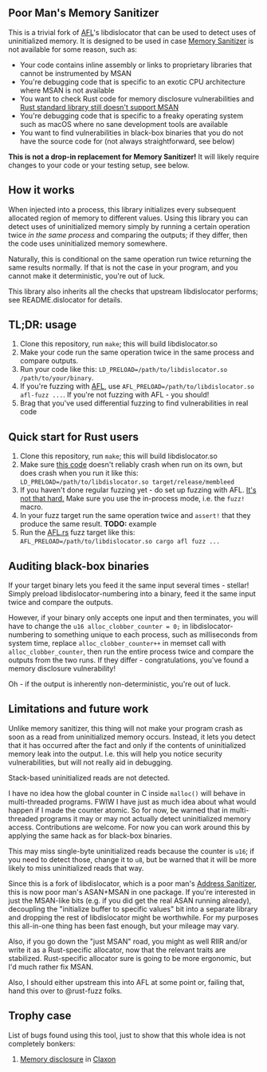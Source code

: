 ## Poor Man's Memory Sanitizer

This is a trivial fork of [AFL](http://lcamtuf.coredump.cx/afl/)'s libdislocator that can be used to detect uses of uninitialized memory. It is designed to be used in case [Memory Sanitizer](https://clang.llvm.org/docs/MemorySanitizer.html) is not available for some reason, such as:

 * Your code contains inline assembly or links to proprietary libraries that cannot be instrumented by MSAN
 * You're debugging code that is specific to an exotic CPU architecture where MSAN is not available
 * You want to check Rust code for memory disclosure vulnerabilities and [Rust standard library still doesn't support MSAN](https://github.com/rust-lang/rust/issues/39610)
 * You're debugging code that is specific to a freaky operating system such as macOS where no sane development tools are available
 * You want to find vulnerabilities in black-box binaries that you do not have the source code for (not always straightforward, see below)

**This is not a drop-in replacement for Memory Sanitizer!** It will likely require changes to your code or your testing setup, see below.

## How it works

When injected into a process, this library initializes every subsequent allocated region of memory to different values. Using this library you can detect uses of uninitialized memory simply by running a certain operation twice *in the same process* and comparing the outputs; if they differ, then the code uses uninitialized memory somewhere.

Naturally, this is conditional on the same operation run twice returning the same results normally. If that is not the case in your program, and you cannot make it deterministic, you're out of luck.

This library also inherits all the checks that upstream libdislocator performs; see README.dislocator for details.

## TL;DR: usage

 1. Clone this repository, run `make`; this will build libdislocator.so
 1. Make your code run the same operation twice in the same process and compare outputs.
 1. Run your code like this: `LD_PRELOAD=/path/to/libdislocator.so /path/to/your/binary`.
 1. If you're fuzzing with [AFL](http://lcamtuf.coredump.cx/afl/), use `AFL_PRELOAD=/path/to/libdislocator.so afl-fuzz ...`. If you're not fuzzing with AFL - you should!
 1. Brag that you've used differential fuzzing to find vulnerabilities in real code

## Quick start for Rust users

 1. Clone this repository, run `make`; this will build libdislocator.so
 1. Make sure [this code](https://gist.github.com/Shnatsel/0c024a51b64c6e0b6c6e66f991904816) doesn't reliably crash when run on its own, but does crash when you run it like this: `LD_PRELOAD=/path/to/libdislocator.so target/release/membleed`
 1. If you haven't done regular fuzzing yet - do set up fuzzing with AFL. [It's not that hard.](https://fuzz.rs/book/afl/setup.html) Make sure you use the in-process mode, i.e. the `fuzz!` macro.
 1. In your fuzz target run the same operation twice and `assert!` that they produce the same result. **TODO:** example
 1. Run the [AFL.rs](https://github.com/rust-fuzz/afl.rs) fuzz target like this: `AFL_PRELOAD=/path/to/libdislocator.so cargo afl fuzz ...`

## Auditing black-box binaries

If your target binary lets you feed it the same input several times - stellar! Simply preload libdislocator-numbering into a binary, feed it the same input twice and compare the outputs.

However, if your binary only accepts one input and then terminates, you will have to change the `u16 alloc_clobber_counter = 0;` in libdislocator-numbering to something unique to each process, such as milliseconds from system time, replace `alloc_clobber_counter++` in memset call with `alloc_clobber_counter`, then run the entire process twice and compare the outputs from the two runs. If they differ - congratulations, you've found a memory disclosure vulnerability!

Oh - if the output is inherently non-deterministic, you're out of luck.

## Limitations and future work

Unlike memory sanitizer, this thing will not make your program crash as soon as a read from uninitialized memory occurs. Instead, it lets you detect that it has occurred after the fact and only if the contents of uninitialized memory leak into the output. I.e. this will help you notice security vulnerabilities, but will not really aid in debugging.

Stack-based uninitialized reads are not detected.

I have no idea how the global counter in C inside `malloc()` will behave in multi-threaded programs. FWIW I have just as much idea about what would happen if I made the counter atomic. So for now, be warned that in multi-threaded programs it may or may not actually detect uninitialized memory access. Contributions are welcome. For now you can work around this by applying the same hack as for black-box binaries.

This may miss single-byte uninitialized reads because the counter is `u16`; if you need to detect those, change it to `u8`, but be warned that it will be more likely to miss uninitialized reads that way.

Since this is a fork of libdislocator, which is a poor man's [Address Sanitizer](https://clang.llvm.org/docs/AddressSanitizer.html), this is now poor man's ASAN+MSAN in one package. If you're interested in just the MSAN-like bits (e.g. if you did get the real ASAN running already), decoupling the "initialize buffer to specific values" bit into a separate library and dropping the rest of libdislocator might be worthwhile. For my purposes this all-in-one thing has been fast enough, but your mileage may vary.

Also, if you go down the "just MSAN" road, you might as well RIIR and/or write it as a Rust-specific allocator, now that the relevant traits are stabilized. Rust-specific allocator sure is going to be more ergonomic, but I'd much rather fix MSAN.

Also, I should either upstream this into AFL at some point or, failing that, hand this over to @rust-fuzz folks.

## Trophy case

List of bugs found using this tool, just to show that this whole idea is not completely bonkers:

 1. [Memory disclosure](https://github.com/ruuda/claxon/issues/10) in [Claxon](https://github.com/ruuda/claxon)